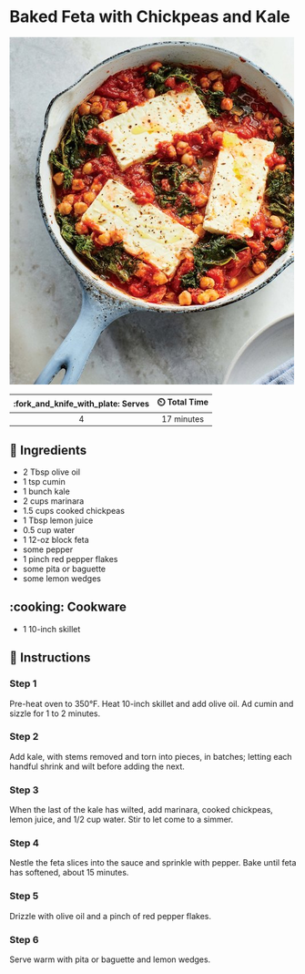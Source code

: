 # Baked Feta with Chickpeas and Kale

![Baked Feta with Chickpeas and Kale](../assets/images/baked-feta-with-chickpeas-and-kale.jpg)

| :fork_and_knife_with_plate: Serves | :timer_clock: Total Time |
|:----------------------------------:|:-----------------------: |
| 4 | 17 minutes |

## :salt: Ingredients

- 2 Tbsp olive oil
- 1 tsp cumin
- 1 bunch kale
- 2 cups marinara
- 1.5 cups cooked chickpeas
- 1 Tbsp lemon juice
- 0.5 cup water
- 1 12-oz block feta
- some pepper
- 1 pinch red pepper flakes
- some pita or baguette
- some lemon wedges

## :cooking: Cookware

- 1 10-inch skillet

## :pencil: Instructions

### Step 1

Pre-heat oven to 350°F. Heat 10-inch skillet and add olive oil. Ad cumin and sizzle for 1 to 2 minutes.

### Step 2

Add kale, with stems removed and torn into pieces, in batches; letting each handful shrink and wilt before adding the
next.

### Step 3

When the last of the kale has wilted, add marinara, cooked chickpeas, lemon juice, and 1/2 cup water. Stir to let come
to a simmer.

### Step 4

Nestle the feta slices into the sauce and sprinkle with pepper. Bake until feta has softened, about 15 minutes.

### Step 5

Drizzle with olive oil and a pinch of red pepper flakes.

### Step 6

Serve warm with pita or baguette and lemon wedges.

